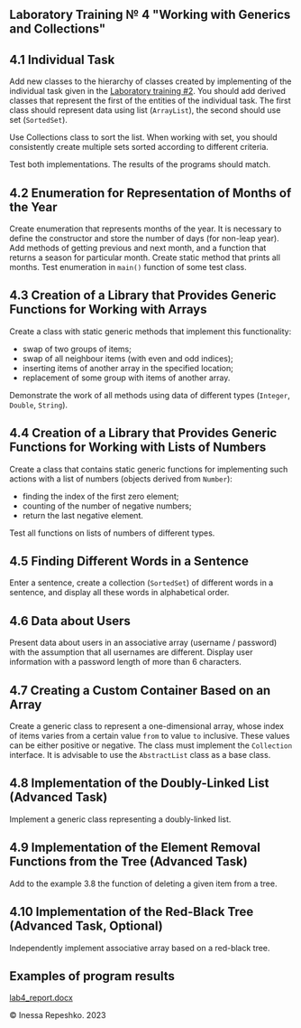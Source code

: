 ## Laboratory Training № 4 "Working with Generics and Collections"

## 4.1 Individual Task

Add new classes to the hierarchy of classes created by implementing of the individual task given in the [Laboratory training #2](https://github.com/InessaRepeshko/java-programming/blob/main/part-1-fundamentals-of-java-programming/lab2). You should add derived classes that represent the first of the entities of the individual task. The first class should represent data using list (```ArrayList```), the second should use set (```SortedSet```).

Use Collections class to sort the list. When working with set, you should consistently create multiple sets sorted according to different criteria.

Test both implementations. The results of the programs should match.

## 4.2 Enumeration for Representation of Months of the Year

Create enumeration that represents months of the year. It is necessary to define the constructor and store the number of days (for non-leap year). Add methods of getting previous and next month, and a function that returns a season for particular month. Create static method that prints all months. Test enumeration in ```main()``` function of some test class.

## 4.3 Creation of a Library that Provides Generic Functions for Working with Arrays

Create a class with static generic methods that implement this functionality:
* swap of two groups of items;
* swap of all neighbour items (with even and odd indices);
* inserting items of another array in the specified location;
* replacement of some group with items of another array.

Demonstrate the work of all methods using data of different types (```Integer```, ```Double```, ```String```).

## 4.4 Creation of a Library that Provides Generic Functions for Working with Lists of Numbers

Create a class that contains static generic functions for implementing such actions with a list of numbers (objects derived from ```Number```):
* finding the index of the first zero element;
* counting of the number of negative numbers;
* return the last negative element.

Test all functions on lists of numbers of different types.

## 4.5 Finding Different Words in a Sentence

Enter a sentence, create a collection (```SortedSet```) of different words in a sentence, and display all these words in alphabetical order.

## 4.6 Data about Users

Present data about users in an associative array (username / password) with the assumption that all usernames are different. Display user information with a password length of more than 6 characters.

## 4.7 Creating a Custom Container Based on an Array

Create a generic class to represent a one-dimensional array, whose index of items varies from a certain value ```from``` to value ```to``` inclusive. These values can be either positive or negative. The class must implement the ```Collection``` interface. It is advisable to use the ```AbstractList``` class as a base class.

## 4.8 Implementation of the Doubly-Linked List (Advanced Task)

Implement a generic class representing a doubly-linked list.

## 4.9 Implementation of the Element Removal Functions from the Tree (Advanced Task)

Add to the example 3.8 the function of deleting a given item from a tree.

## 4.10  Implementation of the Red-Black Tree (Advanced Task, Optional)

Independently implement associative array based on a red-black tree.

## Examples of program results

[lab4_report.docx](https://github.com/InessaRepeshko/java-programming/blob/main/part-1-fundamentals-of-java-programming/lab4/lab4_report.docx)

© Inessa Repeshko. 2023
